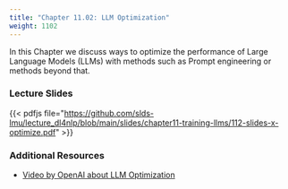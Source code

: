 ```yaml
---
title: "Chapter 11.02: LLM Optimization" 
weight: 1102
---
```


In this Chapter we discuss ways to optimize the performance of Large Language Models (LLMs) with methods such as Prompt engineering or methods beyond that.

<!--more-->

### Lecture Slides 

{{< pdfjs file="https://github.com/slds-lmu/lecture_dl4nlp/blob/main/slides/chapter11-training-llms/112-slides-x-optimize.pdf" >}}

### Additional Resources 

- [Video by OpenAI about LLM Optimization](https://www.youtube.com/watch?v=ahnGLM-RC1Y)
